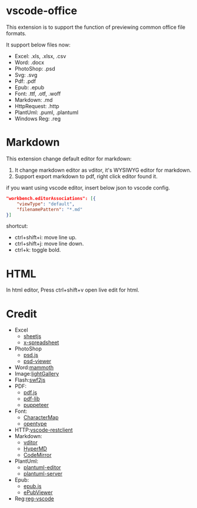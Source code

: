 # vscode-office

This extension is to support the function of previewing common office file formats.

It support below files now:

- Excel: .xls, .xlsx, .csv
- Word: .docx
- PhotoShop: .psd
- Svg: .svg
- Pdf: .pdf
- Epub: .epub
- Font: .ttf, .otf, .woff
- Markdown: .md
- HttpRequest: .http
- PlantUml: .puml, .plantuml
- Windows Reg: .reg

# Markdown

This extension change default editor for markdown:

1. It change markdown editor as vditor, it's WYSIWYG editor for markdown.
2. Support export markdown to pdf, right click editor found it.

if you want using vscode editor, insert below json to vscode config.

```json
"workbench.editorAssociations": [{
	"viewType": "default",
	"filenamePattern": "*.md"
}]
```

shortcut:

- ctrl+shift+i: move line up.
- ctrl+shift+j: move line down.
- ctrl+k: toggle bold.

# HTML

In html editor, Press ctrl+shift+v open live edit for html.

# Credit

- Excel
  - [sheetjs](https://github.com/SheetJS/sheetjs)
  - [x-spreadsheet](https://github.com/myliang/x-spreadsheet)
- PhotoShop
  - [psd.js](https://github.com/meltingice/psd.js)
  - [psd-viewer](https://github.com/zenoamaro/psd-viewer)
- Word:[mammoth](https://github.com/mwilliamson/mammoth.js)
- Image:[lightGallery](https://github.com/sachinchoolur/lightGallery)
- Flash:[swf2js](https://github.com/swf2js/swf2js)
- PDF:
  - [pdf.js](https://github.com/mozilla/pdf.js)
  - [pdf-lib](https://github.com/Hopding/pdf-lib)
  - [puppeteer](https://github.com/puppeteer/puppeteer)
- Font:
  - [CharacterMap](https://github.com/mathew-kurian/CharacterMap)
  - [opentype](https://github.com/opentypejs/opentype.js)
- HTTP:[vscode-restclient](https://github.com/Huachao/vscode-restclient)
- Markdown:
  - [vditor](https://github.com/Vanessa219/vditor)
  - [HyperMD](https://github.com/laobubu/HyperMD)
  - [CodeMirror](https://github.com/codemirror/CodeMirror)
- PlantUml:
  - [plantuml-editor](https://github.com/kkeisuke/plantuml-editor)
  - [plantuml-server](https://plantuml.com/)
- Epub:
  - [epub.js](https://github.com/futurepress/epub.js/)
  - [ePubViewer](https://github.com/pgaskin/ePubViewer)
- Reg:[reg-vscode](https://github.com/ionutvmi/reg-vscode)
